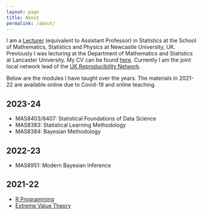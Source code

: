 ```yaml
---
layout: page
title: About
permalink: /about/
---
```


I am a [Lecturer](https://www.ncl.ac.uk/maths-physics/people/profile/clementlee.html) (equivalent to Assistant Professor) in Statistics at the School of Mathematics, Statistics and Physics at Newcastle University, UK. Previously I was lecturing at the Department of Mathematics and Statistics at Lancaster University. My CV can be found [here](/cv.pdf). Currently I am the joint local network lead of the [UK Reproducibility Network](https://www.ukrn.org).

Below are the modules I have taught over the years. The materials in 2021-22 are available online due to Covid-19 and online teaching.

## 2023-24

* MAS8403/8407: Statistical Foundations of Data Science
* MAS8383: Statistical Learning Methodology
* MAS8384: Bayesian Methodology

## 2022-23

* MAS8951: Modern Bayesian Inference

## 2021-22

* [R Programming](/R/index.html)  
* [Extreme Value Theory](/extremes/index.html)  
